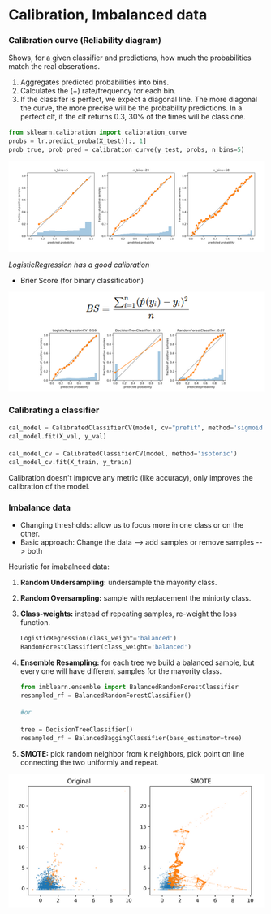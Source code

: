 # Calibration, Imbalanced data

### Calibration curve (Reliability diagram)
Shows, for a given classifier and predictions, how much the probabilities match the real obserations.
1. Aggregates predicted probabilities into bins.
2. Calculates the (+) rate/frequency for each bin.
3. If the classifer is perfect, we expect a diagonal line.
The more diagonal the curve, the more precise will be the probability predictions. In a perfect clf, if the clf returns 0.3, 30% of the times will be class one.

```python
from sklearn.calibration import calibration_curve
probs = lr.predict_proba(X_test)[:, 1]
prob_true, prob_pred = calibration_curve(y_test, probs, n_bins=5)
```
![Calibration curves](images/calibration_bins.png)

*LogisticRegression has a good calibration*

- Brier Score (for binary classification)

![Brier Score](images/brier.png)

### Calibrating a classifier
```python
cal_model = CalibratedClassifierCV(model, cv="prefit", method='sigmoid')
cal_model.fit(X_val, y_val)

cal_model_cv = CalibratedClassifierCV(model, method='isotonic')
cal_model_cv.fit(X_train, y_train)
```
Calibration doesn't improve any metric (like accuracy), only improves the calibration of the model.

### Imbalance data
- Changing thresholds: allow us to focus more in one class or on the other.
- Basic approach: Change the data --> add samples or remove samples --> both

Heuristic for imabalnced data:
1. **Random Undersampling:** undersample the mayority class.
2. **Random Oversampling:** sample with replacement the miniorty class.
3. **Class-weights:** instead of repeating samples, re-weight the loss function.

      ```python
      LogisticRegression(class_weight='balanced')
      RandomForestClassifier(class_weight='balanced')
      ```
4. **Ensemble Resampling:** for each tree we build a balanced sample, but every one will have different samples for the mayority class.

      ```python
      from imblearn.ensemble import BalancedRandomForestClassifier
      resampled_rf = BalancedRandomForestClassifier()

      #or

      tree = DecisionTreeClassifier()
      resampled_rf = BalancedBaggingClassifier(base_estimator=tree)
      ```
5. **SMOTE:** pick random neighbor from k neighbors, pick point on line connecting the two uniformly and repeat.

![SMOTE](images/smote.png)
